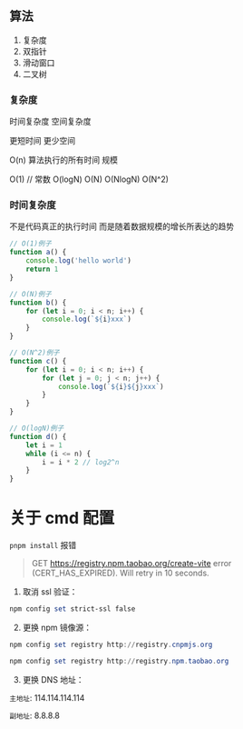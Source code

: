 ## 算法

1. 复杂度
2. 双指针
3. 滑动窗口
4. 二叉树

### 复杂度

时间复杂度 空间复杂度

更短时间 更少空间

O(n) 算法执行的所有时间 规模

O(1) // 常数 O(logN) O(N) O(NlogN) O(N^2)

### 时间复杂度

不是代码真正的执行时间 而是随着数据规模的增长所表达的趋势

```js
// O(1)例子
function a() {
    console.log('hello world')
    return 1
}

// O(N)例子
function b() {
    for (let i = 0; i < n; i++) {
        console.log(`${i}xxx`)
    }
}

// O(N^2)例子
function c() {
    for (let i = 0; i < n; i++) {
        for (let j = 0; j < n; j++) {
            console.log(`${i}${j}xxx`)
        }
    }
}

// O(logN)例子
function d() {
    let i = 1
    while (i <= n) {
        i = i * 2 // log2^n
    }
}
```

# 关于 cmd 配置

`pnpm install` 报错

> GET https://registry.npm.taobao.org/create-vite error (CERT_HAS_EXPIRED). Will retry in 10 seconds.

1. 取消 ssl 验证：

```powershell
npm config set strict-ssl false
```

2. 更换 npm 镜像源：

```powershell
npm config set registry http://registry.cnpmjs.org

npm config set registry http://registry.npm.taobao.org
```

3. 更换 DNS 地址：

`主地址`: 114.114.114.114

`副地址`: 8.8.8.8
